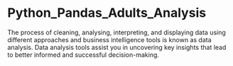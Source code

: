 # Python_Pandas_Adults_Analysis
The process of cleaning, analysing, interpreting, and displaying data using different approaches and business intelligence tools is known as data analysis. Data analysis tools assist you in uncovering key insights that lead to better informed and successful decision-making. 
